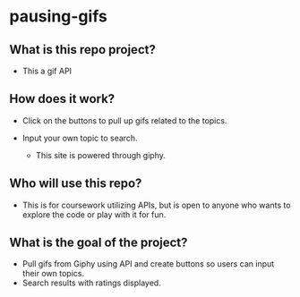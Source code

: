 # pausing-gifs
## What is this repo project?

* This a gif API

## How does it work?

* Click on the buttons to pull up gifs related to the topics.

* Input your own topic to search. 

  * This site is powered through giphy.

## Who will use this repo?

* This is for coursework utilizing APIs, but is open to anyone who wants to explore the code or play with it for fun.

## What is the goal of the project?

* Pull gifs from Giphy using API and create buttons so users can input their own topics.
* Search results with ratings displayed.